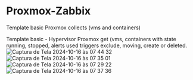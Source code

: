 # Proxmox-Zabbix
Template basic Proxmox collects (vms and containers)


Template basic - Hypervisor Proxmox get (vms, containers with state running, stopped, alerts used triggers exclude, moving, create or deleted. ![Captura de Tela 2024-10-16 às 07 44 32](https://github.com/user-attachments/assets/722ac4ae-8815-4bf8-93c3-aef35d9267d2)
![Captura de Tela 2024-10-16 às 07 35 01](https://github.com/user-attachments/assets/46042918-5031-44ae-a9a9-486727d36561)
![Captura de Tela 2024-10-16 às 07 29 22](https://github.com/user-attachments/assets/1d085ec8-a433-4a49-a3f9-b8ad5bbdf63f)
![Captura de Tela 2024-10-16 às 07 37 36](https://github.com/user-attachments/assets/c8676462-dafb-45de-b96b-bdf5c2c4000b)
